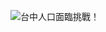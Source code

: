 ![台中人口面臨挑戰！](https://github.com/chengyang07/github.io-112CDB_G03MIDRPT/assets/167685109/d99ac4fd-dd7d-424f-b09e-145a87c17f74)
